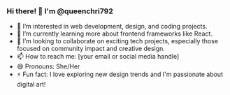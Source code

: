### Hi there! 👋 I'm @queenchri792

- 👀 I’m interested in web development, design, and coding projects.
- 🌱 I’m currently learning more about frontend frameworks like React.
- 💞️ I’m looking to collaborate on exciting tech projects, especially those focused on community impact and creative design.
- 📫 How to reach me: [your email or social media handle]
- 😄 Pronouns: She/Her
- ⚡ Fun fact: I love exploring new design trends and I'm passionate about digital art!


<!---
queenchri792/queenchri792 is a ✨ special ✨ repository because its `README.md` (this file) appears on your GitHub profile.
You can click the Preview link to take a look at your changes.
--->
